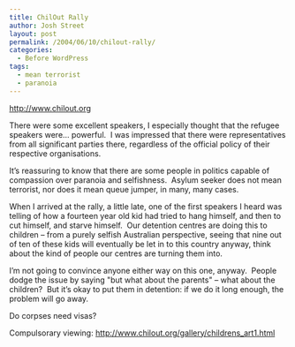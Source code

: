 ```yaml
---
title: ChilOut Rally
author: Josh Street
layout: post
permalink: /2004/06/10/chilout-rally/
categories:
  - Before WordPress
tags:
  - mean terrorist
  - paranoia
---
```

<http://www.chilout.org>

There were some excellent speakers, I especially thought that the refugee speakers were&#8230; powerful.&nbsp; I was impressed that there were representatives from all significant parties there, regardless of the official policy of their respective organisations.

It&#8217;s reassuring to know that there are some people in politics capable of compassion over paranoia and selfishness.&nbsp; Asylum seeker does not mean terrorist, nor does it mean queue jumper, in many, many cases.

When I arrived at the rally, a little late, one of the first speakers I heard was telling of how a fourteen year old kid had tried to hang himself, and then to cut himself, and starve himself.&nbsp; Our detention centres are doing this to children &#8211; from a purely selfish Australian perspective, seeing that nine out of ten of these kids will eventually be let in to this country anyway, think about the kind of people our centres are turning them into.

I&#8217;m not going to convince anyone either way on this one, anyway.&nbsp; People dodge the issue by saying "but what about the parents" &#8211; what about the children?&nbsp; But it&#8217;s okay to put them in detention: if we do it long enough, the problem will go away.

Do corpses need visas?

Compulsorary viewing: <http://www.chilout.org/gallery/childrens_art1.html>